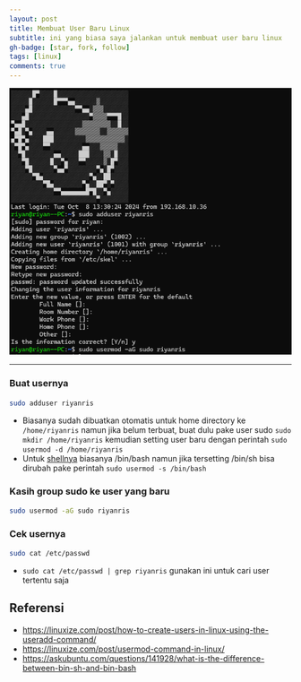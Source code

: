 ```yaml
---
layout: post
title: Membuat User Baru Linux 
subtitle: ini yang biasa saya jalankan untuk membuat user baru linux
gh-badge: [star, fork, follow]
tags: [linux]
comments: true
---
```


![membuat user baru linux](/uploads/20241009-lasldinli.png)

---

### Buat usernya
``` bash
sudo adduser riyanris
```
- Biasanya sudah dibuatkan otomatis untuk home directory ke `/home/riyanris` namun jika belum terbuat, buat dulu pake user sudo `sudo mkdir /home/riyanris` kemudian setting user baru dengan perintah `sudo usermod -d /home/riyanris`
- Untuk [shellnya](https://askubuntu.com/a/141932) biasanya /bin/bash namun jika tersetting /bin/sh bisa dirubah pake perintah `sudo usermod -s /bin/bash` 

### Kasih group sudo ke user yang baru
``` bash
sudo usermod -aG sudo riyanris
```

### Cek usernya
``` bash
sudo cat /etc/passwd
```
- `sudo cat /etc/passwd | grep riyanris` gunakan ini untuk cari user tertentu saja

## Referensi
- https://linuxize.com/post/how-to-create-users-in-linux-using-the-useradd-command/
- https://linuxize.com/post/usermod-command-in-linux/
- https://askubuntu.com/questions/141928/what-is-the-difference-between-bin-sh-and-bin-bash